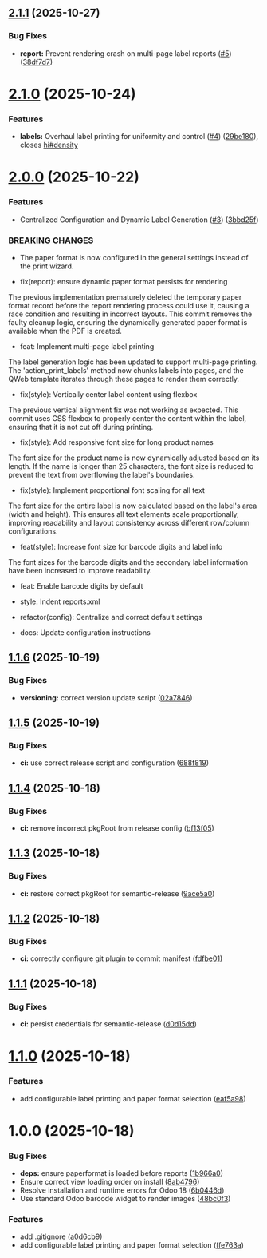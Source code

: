 ## [2.1.1](https://github.com/seanthw/st_dynamic_product_label_print/compare/v2.1.0...v2.1.1) (2025-10-27)


### Bug Fixes

* **report:** Prevent rendering crash on multi-page label reports ([#5](https://github.com/seanthw/st_dynamic_product_label_print/issues/5)) ([38df7d7](https://github.com/seanthw/st_dynamic_product_label_print/commit/38df7d70056c6e858020d5ff6b4f433c391240c0))

# [2.1.0](https://github.com/seanthw/st_dynamic_product_label_print/compare/v2.0.0...v2.1.0) (2025-10-24)


### Features

* **labels:** Overhaul label printing for uniformity and control ([#4](https://github.com/seanthw/st_dynamic_product_label_print/issues/4)) ([29be180](https://github.com/seanthw/st_dynamic_product_label_print/commit/29be18089d64bd6b2a69c02d5aa11c3a43f209a4)), closes [hi#density](https://github.com/hi/issues/density)

# [2.0.0](https://github.com/seanthw/st_dynamic_product_label_print/compare/v1.1.6...v2.0.0) (2025-10-22)


### Features

* Centralized Configuration and Dynamic Label Generation ([#3](https://github.com/seanthw/st_dynamic_product_label_print/issues/3)) ([3bbd25f](https://github.com/seanthw/st_dynamic_product_label_print/commit/3bbd25ffd29b8870b11f6fc1bb3f94cac1b74af1))


### BREAKING CHANGES

* The paper format is now configured in the general settings instead of the print wizard.

* fix(report): ensure dynamic paper format persists for rendering

The previous implementation prematurely deleted the temporary paper format record before the report rendering process could use it, causing a race condition and resulting in incorrect layouts. This commit removes the faulty cleanup logic, ensuring the dynamically generated paper format is available when the PDF is created.

* feat: Implement multi-page label printing

The label generation logic has been updated to support multi-page printing. The 'action_print_labels' method now chunks labels into pages, and the QWeb template iterates through these pages to render them correctly.

* fix(style): Vertically center label content using flexbox

The previous vertical alignment fix was not working as expected. This commit uses CSS flexbox to properly center the content within the label, ensuring that it is not cut off during printing.

* fix(style): Add responsive font size for long product names

The font size for the product name is now dynamically adjusted based on its length. If the name is longer than 25 characters, the font size is reduced to prevent the text from overflowing the label's boundaries.

* fix(style): Implement proportional font scaling for all text

The font size for the entire label is now calculated based on the label's area (width and height). This ensures all text elements scale proportionally, improving readability and layout consistency across different row/column configurations.

* feat(style): Increase font size for barcode digits and label info

The font sizes for the barcode digits and the secondary label information have been increased to improve readability.

* feat: Enable barcode digits by default

* style: Indent reports.xml

* refactor(config): Centralize and correct default settings

* docs: Update configuration instructions

## [1.1.6](https://github.com/seanthw/st_dynamic_product_label_print/compare/v1.1.5...v1.1.6) (2025-10-19)


### Bug Fixes

* **versioning:** correct version update script ([02a7846](https://github.com/seanthw/st_dynamic_product_label_print/commit/02a784670a228fd9258e1376d933d7043aeb0c1b))

## [1.1.5](https://github.com/seanthw/st_dynamic_product_label_print/compare/v1.1.4...v1.1.5) (2025-10-19)


### Bug Fixes

* **ci:** use correct release script and configuration ([688f819](https://github.com/seanthw/st_dynamic_product_label_print/commit/688f81975e4c5744ac4256db6ba8b93b4ce3e9b6))

## [1.1.4](https://github.com/seanthw/st_dynamic_product_label_print/compare/v1.1.3...v1.1.4) (2025-10-18)


### Bug Fixes

* **ci:** remove incorrect pkgRoot from release config ([bf13f05](https://github.com/seanthw/st_dynamic_product_label_print/commit/bf13f0596c399d2de8fa1c5fad33d53cfb3036ec))

## [1.1.3](https://github.com/seanthw/st_dynamic_product_label_print/compare/v1.1.2...v1.1.3) (2025-10-18)


### Bug Fixes

* **ci:** restore correct pkgRoot for semantic-release ([9ace5a0](https://github.com/seanthw/st_dynamic_product_label_print/commit/9ace5a04fbdb78d0b407f747a72ac51ea2fce548))

## [1.1.2](https://github.com/seanthw/st_dynamic_product_label_print/compare/v1.1.1...v1.1.2) (2025-10-18)


### Bug Fixes

* **ci:** correctly configure git plugin to commit manifest ([fdfbe01](https://github.com/seanthw/st_dynamic_product_label_print/commit/fdfbe0197557f4747ef0bbd70689c8d34414d644))

## [1.1.1](https://github.com/seanthw/st_dynamic_product_label_print/compare/v1.1.0...v1.1.1) (2025-10-18)


### Bug Fixes

* **ci:** persist credentials for semantic-release ([d0d15dd](https://github.com/seanthw/st_dynamic_product_label_print/commit/d0d15dd6b01a2a2b19a4d6ee95d09c7e15618d3b))

# [1.1.0](https://github.com/seanthw/st_dynamic_product_label_print/compare/v1.0.0...v1.1.0) (2025-10-18)


### Features

* add configurable label printing and paper format selection ([eaf5a98](https://github.com/seanthw/st_dynamic_product_label_print/commit/eaf5a9831835162d520a2c2db8cc97cf286cec04))

# 1.0.0 (2025-10-18)


### Bug Fixes

* **deps:** ensure paperformat is loaded before reports ([1b966a0](https://github.com/seanthw/st_dynamic_product_label_print/commit/1b966a0c3ba805fc0fd1c9e713c0c0d753a2ac40))
* Ensure correct view loading order on install ([8ab4796](https://github.com/seanthw/st_dynamic_product_label_print/commit/8ab47960a1eb50fe864d2f55de295f8b2496c94f))
* Resolve installation and runtime errors for Odoo 18 ([6b0446d](https://github.com/seanthw/st_dynamic_product_label_print/commit/6b0446dd98768dbcc131f2be8f988d5f9ea5f14a))
* Use standard Odoo barcode widget to render images ([48bc0f3](https://github.com/seanthw/st_dynamic_product_label_print/commit/48bc0f351a9925256408d2243bec5f83eb5bf9cf))


### Features

* add .gitignore ([a0d6cb9](https://github.com/seanthw/st_dynamic_product_label_print/commit/a0d6cb97888643f2f045b86ef4c5f665eaba6b01))
* add configurable label printing and paper format selection ([ffe763a](https://github.com/seanthw/st_dynamic_product_label_print/commit/ffe763ad62c29bbe88c085c9919757c32338936b))
